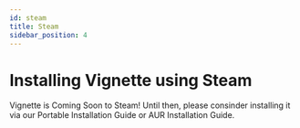 ```yaml
---
id: steam
title: Steam
sidebar_position: 4
---
```


# Installing Vignette using Steam

Vignette is Coming Soon to Steam! Until then, please consinder installing it via our Portable Installation Guide or AUR Installation Guide.
